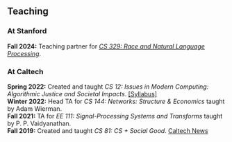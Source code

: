 ## Teaching
### At Stanford
**Fall 2024:** Teaching partner for [*CS 329: Race and Natural Language Processing*](https://web.stanford.edu/class/cs329r/).
   
### At Caltech
**Spring 2022:** Created and taught *CS 12: Issues in Modern Computing: Algorithmic Justice and Societal Impacts*. <a href="https://docs.google.com/document/d/1AigYzCj4IjhcWFeaB5F8ZArIp1MTLh92IFibI4xSwFk/edit?usp=sharing">[Syllabus]</a><br>
**Winter 2022:** Head TA for *CS 144: Networks: Structure & Economics* taught by Adam Wierman.<br>
**Fall 2021:** TA for *EE 111: Signal-Processing Systems and Transforms* taught by P. P. Vaidyanathan.<br>
**Fall 2019:** Created and taught *CS 81: CS + Social Good*. [Caltech News](https://www.caltech.edu/about/news/cs-plus-social-good)
